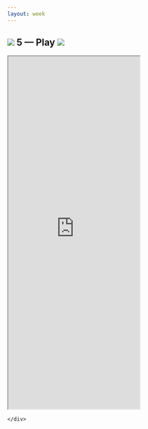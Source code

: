 ```yaml
---
layout: week
---
```


<div class="row justify-content-center page-content">
	<div class="col-8">
		<div class="jumbotron week-jumbotron">
			<h2 class="text-center">
				<img class="jumbotron-peg" src="{{ site.baseurl }}/assets/img/peg_blue.svg" />
				5 &mdash; Play
				<img class="jumbotron-peg" src="{{ site.baseurl }}/assets/img/peg_blue.svg" />
			</h2>
		</div>
		<iframe height="800" class="google-doc-content" src="https://docs.google.com/document/d/e/2PACX-1vQjaZb9st1SzUl5SpcXTPs4uZRxtVJatRUwpQ3EDD8HrarNrVFh6ays6s9bXrr8sOOam0XW3qa9XQ11/pub?embedded=true"></iframe>

	</div>
</div>
